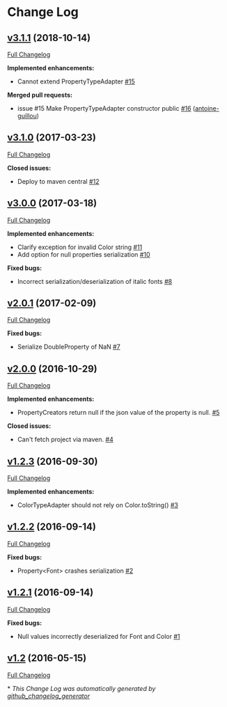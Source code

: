 # Change Log

## [v3.1.1](https://bintray.com/joffrey-bion/maven/fx-gson/v3.1.1) (2018-10-14)
[Full Changelog](https://github.com/joffrey-bion/fx-gson/compare/v3.1.0...v3.1.1)

**Implemented enhancements:**

- Cannot extend PropertyTypeAdapter [\#15](https://github.com/joffrey-bion/fx-gson/issues/15)

**Merged pull requests:**

- issue \#15 Make PropertyTypeAdapter constructor public [\#16](https://github.com/joffrey-bion/fx-gson/pull/16) ([antoine-guillou](https://github.com/antoine-guillou))

## [v3.1.0](https://bintray.com/joffrey-bion/maven/fx-gson/v3.1.0) (2017-03-23)
[Full Changelog](https://github.com/joffrey-bion/fx-gson/compare/v3.0.0...v3.1.0)

**Closed issues:**

- Deploy to maven central [\#12](https://github.com/joffrey-bion/fx-gson/issues/12)

## [v3.0.0](https://bintray.com/joffrey-bion/maven/fx-gson/v3.0.0) (2017-03-18)
[Full Changelog](https://github.com/joffrey-bion/fx-gson/compare/v2.0.1...v3.0.0)

**Implemented enhancements:**

- Clarify exception for invalid Color string [\#11](https://github.com/joffrey-bion/fx-gson/issues/11)
- Add option for null properties serialization [\#10](https://github.com/joffrey-bion/fx-gson/issues/10)

**Fixed bugs:**

- Incorrect serialization/deserialization of italic fonts [\#8](https://github.com/joffrey-bion/fx-gson/issues/8)

## [v2.0.1](https://bintray.com/joffrey-bion/maven/fx-gson/v2.0.1) (2017-02-09)
[Full Changelog](https://github.com/joffrey-bion/fx-gson/compare/v2.0.0...v2.0.1)

**Fixed bugs:**

- Serialize DoubleProperty of NaN [\#7](https://github.com/joffrey-bion/fx-gson/issues/7)

## [v2.0.0](https://bintray.com/joffrey-bion/maven/fx-gson/v2.0.0) (2016-10-29)
[Full Changelog](https://github.com/joffrey-bion/fx-gson/compare/v1.2.3...v2.0.0)

**Implemented enhancements:**

- PropertyCreators return null if the json value of the property is null. [\#5](https://github.com/joffrey-bion/fx-gson/issues/5)

**Closed issues:**

- Can't fetch project via maven. [\#4](https://github.com/joffrey-bion/fx-gson/issues/4)

## [v1.2.3](https://bintray.com/joffrey-bion/maven/fx-gson/v1.2.3) (2016-09-30)
[Full Changelog](https://github.com/joffrey-bion/fx-gson/compare/v1.2.2...v1.2.3)

**Implemented enhancements:**

- ColorTypeAdapter should not rely on Color.toString\(\) [\#3](https://github.com/joffrey-bion/fx-gson/issues/3)

## [v1.2.2](https://bintray.com/joffrey-bion/maven/fx-gson/v1.2.2) (2016-09-14)
[Full Changelog](https://github.com/joffrey-bion/fx-gson/compare/v1.2.1...v1.2.2)

**Fixed bugs:**

- Property\<Font\> crashes serialization [\#2](https://github.com/joffrey-bion/fx-gson/issues/2)

## [v1.2.1](https://bintray.com/joffrey-bion/maven/fx-gson/v1.2.1) (2016-09-14)
[Full Changelog](https://github.com/joffrey-bion/fx-gson/compare/v1.2...v1.2.1)

**Fixed bugs:**

- Null values incorrectly deserialized for Font and Color [\#1](https://github.com/joffrey-bion/fx-gson/issues/1)

## [v1.2](https://bintray.com/joffrey-bion/maven/fx-gson/v1.2) (2016-05-15)
[Full Changelog](https://github.com/joffrey-bion/fx-gson/compare/v1.1...v1.2)



\* *This Change Log was automatically generated by [github_changelog_generator](https://github.com/skywinder/Github-Changelog-Generator)*